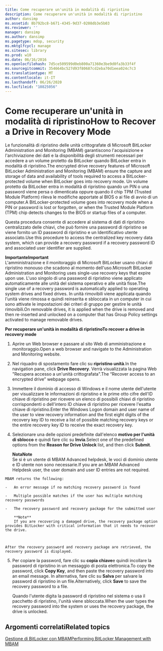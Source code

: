 ```yaml
---
title: Come recuperare un'unità in modalità di ripristino
description: Come recuperare un'unità in modalità di ripristino
author: dansimp
ms.assetid: 8b792bc8-b671-4345-9d37-0208db3e5b03
ms.reviewer: ''
manager: dansimp
ms.author: dansimp
ms.pagetype: mdop, security
ms.mktglfcycl: manage
ms.sitesec: library
ms.prod: w10
ms.date: 06/16/2016
ms.openlocfilehash: 7d5ce509599d0eb800a71360e3be9d0fa3b33f4f
ms.sourcegitcommit: 354664bc527d93f80687cd2eba70d1eea024c7c3
ms.translationtype: MT
ms.contentlocale: it-IT
ms.lasthandoff: 06/26/2020
ms.locfileid: "10825056"
---
```

# <span data-ttu-id="2231f-103">Come recuperare un'unità in modalità di ripristino</span><span class="sxs-lookup"><span data-stu-id="2231f-103">How to Recover a Drive in Recovery Mode</span></span>


<span data-ttu-id="2231f-104">Le funzionalità di ripristino delle unità crittografate di Microsoft BitLocker Administration and Monitoring (MBAM) garantiscono l'acquisizione e l'archiviazione dei dati e la disponibilità degli strumenti necessari per accedere a un volume protetto da BitLocker quando BitLocker entra in modalità di ripristino.</span><span class="sxs-lookup"><span data-stu-id="2231f-104">The encrypted drive recovery features of Microsoft BitLocker Administration and Monitoring (MBAM) ensure the capture and storage of data and availability of tools required to access a BitLocker-protected volume when BitLocker goes into recovery mode.</span></span> <span data-ttu-id="2231f-105">Un volume protetto da BitLocker entra in modalità di ripristino quando un PIN o una password viene persa o dimenticata oppure quando il chip TPM (Trusted Module Platform) rileva le modifiche apportate al BIOS o ai file di avvio di un computer.</span><span class="sxs-lookup"><span data-stu-id="2231f-105">A BitLocker-protected volume goes into recovery mode when a PIN or password is lost or forgotten, or when the Trusted Module Platform (TPM) chip detects changes to the BIOS or startup files of a computer.</span></span>

<span data-ttu-id="2231f-106">Questa procedura consente di accedere al sistema di dati di ripristino centralizzato delle chiavi, che può fornire una password di ripristino se viene fornito un ID password di ripristino e un Identificativo utente associato.</span><span class="sxs-lookup"><span data-stu-id="2231f-106">Use this procedure to access the centralized key recovery data system, which can provide a recovery password if a recovery password ID and associated user identifier are supplied.</span></span>

**<span data-ttu-id="2231f-107">Importante</span><span class="sxs-lookup"><span data-stu-id="2231f-107">Important</span></span>**  
<span data-ttu-id="2231f-108">L'amministrazione e il monitoraggio di Microsoft BitLocker usano chiavi di ripristino monouso che scadono al momento dell'uso.</span><span class="sxs-lookup"><span data-stu-id="2231f-108">Microsoft BitLocker Administration and Monitoring uses single-use recovery keys that expire upon use.</span></span> <span data-ttu-id="2231f-109">L'uso singolo di una password di ripristino viene applicato automaticamente alle unità del sistema operativo e alle unità fisse.</span><span class="sxs-lookup"><span data-stu-id="2231f-109">The single use of a recovery password is automatically applied to operating system drives and fixed drives.</span></span> <span data-ttu-id="2231f-110">In unità rimovibili viene applicata quando l'unità viene rimossa e quindi reinserita e sbloccata in un computer in cui sono attivate le impostazioni dei criteri di gruppo per gestire le unità rimovibili.</span><span class="sxs-lookup"><span data-stu-id="2231f-110">On removable drives, it is applied when the drive is removed and then re-inserted and unlocked on a computer that has Group Policy settings activated to manage removable drives.</span></span>



**<span data-ttu-id="2231f-111">Per recuperare un'unità in modalità di ripristino</span><span class="sxs-lookup"><span data-stu-id="2231f-111">To recover a drive in recovery mode</span></span>**

1.  <span data-ttu-id="2231f-112">Aprire un Web browser e passare al sito Web di amministrazione e monitoraggio.</span><span class="sxs-lookup"><span data-stu-id="2231f-112">Open a web browser and navigate to the Administration and Monitoring website.</span></span>

2.  <span data-ttu-id="2231f-113">Nel riquadro di spostamento fare clic su **ripristino unità**.</span><span class="sxs-lookup"><span data-stu-id="2231f-113">In the navigation pane, click **Drive Recovery**.</span></span> <span data-ttu-id="2231f-114">Verrà visualizzata la pagina Web "Recupera accesso a un'unità crittografata".</span><span class="sxs-lookup"><span data-stu-id="2231f-114">The “Recover access to an encrypted drive” webpage opens.</span></span>

3.  <span data-ttu-id="2231f-115">Immettere il dominio di accesso di Windows e il nome utente dell'utente per visualizzare le informazioni di ripristino e le prime otto cifre dell'ID chiave di ripristino per ricevere un elenco di possibili chiavi di ripristino corrispondenti o dell'intero ID chiave di ripristino per ricevere l'esatta chiave di ripristino.</span><span class="sxs-lookup"><span data-stu-id="2231f-115">Enter the Windows Logon domain and user name of the user to view recovery information and the first eight digits of the recovery key ID to receive a list of possible matching recovery keys or the entire recovery key ID to receive the exact recovery key.</span></span>

4.  <span data-ttu-id="2231f-116">Selezionare una delle opzioni predefinite dall'elenco **motivo per l'unità di sblocco** e quindi fare clic su **Invia**.</span><span class="sxs-lookup"><span data-stu-id="2231f-116">Select one of the predefined options from the **Reason for Drive Unlock** list, and then click **Submit**.</span></span>

    **<span data-ttu-id="2231f-117">Nota</span><span class="sxs-lookup"><span data-stu-id="2231f-117">Note</span></span>**  
    <span data-ttu-id="2231f-118">Se si è un utente di MBAM Advanced helpdesk, le voci di dominio utente e ID utente non sono necessarie.</span><span class="sxs-lookup"><span data-stu-id="2231f-118">If you are an MBAM Advanced Helpdesk user, the user domain and user ID entries are not required.</span></span>



~~~
MBAM returns the following:

-   An error message if no matching recovery password is found

-   Multiple possible matches if the user has multiple matching recovery passwords

-   The recovery password and recovery package for the submitted user

    **Note**  
    If you are recovering a damaged drive, the recovery package option provides BitLocker with critical information that it needs to recover the drive.



After the recovery password and recovery package are retrieved, the recovery password is displayed.
~~~

5. <span data-ttu-id="2231f-119">Per copiare la password, fare clic su **copia chiave**e quindi incollare la password di ripristino in un messaggio di posta elettronica.</span><span class="sxs-lookup"><span data-stu-id="2231f-119">To copy the password, click **Copy Key**, and then paste the recovery password into an email message.</span></span> <span data-ttu-id="2231f-120">In alternativa, fare clic su **Salva** per salvare la password di ripristino in un file.</span><span class="sxs-lookup"><span data-stu-id="2231f-120">Alternatively, click **Save** to save the recovery password to a file.</span></span>

   <span data-ttu-id="2231f-121">Quando l'utente digita la password di ripristino nel sistema o usa il pacchetto di ripristino, l'unità viene sbloccata.</span><span class="sxs-lookup"><span data-stu-id="2231f-121">When the user types the recovery password into the system or uses the recovery package, the drive is unlocked.</span></span>

## <span data-ttu-id="2231f-122">Argomenti correlati</span><span class="sxs-lookup"><span data-stu-id="2231f-122">Related topics</span></span>


[<span data-ttu-id="2231f-123">Gestione di BitLocker con MBAM</span><span class="sxs-lookup"><span data-stu-id="2231f-123">Performing BitLocker Management with MBAM</span></span>](performing-bitlocker-management-with-mbam-mbam-2.md)









